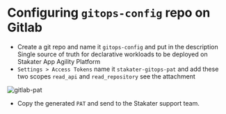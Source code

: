 # Configuring `gitops-config` repo on Gitlab

- Create a git repo and name it `gitops-config` and put in the description Single source of truth for declarative workloads to be deployed on Stakater App Agility Platform
- `Settings > Access Tokens` name it `stakater-gitops-pat` and add these two scopes `read_api` and `read_repository` see the attachment

![gitlab-pat](./images/gitlab-pat.png)

- Copy the generated `PAT` and send to the Stakater support team.
